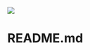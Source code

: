 ![](https://www.google.com/url?sa=i&url=https%3A%2F%2Fcommons.wikimedia.org%2Fwiki%2FFile%3APython.svg&psig=AOvVaw0f2YugWyVT5ksavVqksIN5&ust=1746041256362000&source=images&cd=vfe&opi=89978449&ved=0CBQQjRxqFwoTCPis6eT8_YwDFQAAAAAdAAAAABAJ)
# README.md